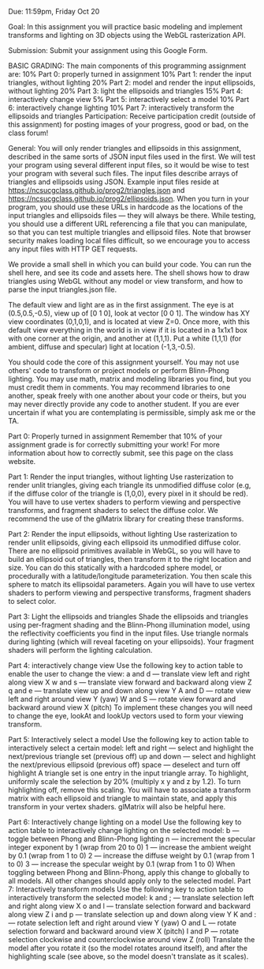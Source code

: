 Due: 11:59pm, Friday Oct 20

Goal: In this assignment you will practice basic modeling and implement transforms and lighting on 3D objects using the WebGL rasterization API.

Submission: Submit your assignment using this Google Form.


BASIC GRADING:
The main components of this programming assignment are:
10% Part 0: properly turned in assignment
10% Part 1: render the input triangles, without lighting
20% Part 2: model and render the input ellipsoids, without lighting
20% Part 3: light the ellipsoids and triangles
15% Part 4: interactively change view
5% Part 5: interactively select a model
10% Part 6: interactively change lighting
10% Part 7: interactively transform the ellipsoids and triangles
Participation: Receive participation credit (outside of this assignment) for posting images of your progress, good or bad, on the class forum!

General:
You will only render triangles and ellipsoids in this assignment, described in the same sorts of JSON input files used in the first. We will test your program using several different input files, so it would be wise to test your program with several such files. The input files describe arrays of triangles and ellipsoids using JSON. Example input files reside at https://ncsucgclass.github.io/prog2/triangles.json and https://ncsucgclass.github.io/prog2/ellipsoids.json. When you turn in your program, you should use these URLs in hardcode as the locations of the input triangles and ellipsoids files — they will always be there. While testing, you should use a different URL referencing a file that you can manipulate, so that you can test multiple triangles and ellipsoid files. Note that browser security makes loading local files difficult, so we encourage you to access any input files with HTTP GET requests.

We provide a small shell in which you can build your code. You can run the shell here, and see its code and assets here. The shell shows how to draw triangles using WebGL without any model or view transform, and how to parse the input triangles.json file.

The default view and light are as in the first assignment. The eye is at (0.5,0.5,-0.5), view up of [0 1 0], look at vector [0 0 1]. The window has XY view coordinates (0,1,0,1), and is located at view Z=0. Once more, with this default view everything in the world is in view if it is located in a 1x1x1 box with one corner at the origin, and another at (1,1,1). Put a white (1,1,1) (for ambient, diffuse and specular) light at location (-1,3,-0.5).

You should code the core of this assignment yourself. You may not use others' code to transform or project models or perform Blinn-Phong lighting. You may use math, matrix and modeling libraries you find, but you must credit them in comments. You may recommend libraries to one another, speak freely with one another about your code or theirs, but you may never directly provide any code to another student. If you are ever uncertain if what you are contemplating is permissible, simply ask me or the TA.

Part 0: Properly turned in assignment
Remember that 10% of your assignment grade is for correctly submitting your work! For more information about how to correctly submit, see this page on the class website.

Part 1: Render the input triangles, without lighting
Use rasterization to render unlit triangles, giving each triangle its unmodified diffuse color (e.g, if the diffuse color of the triangle is (1,0,0), every pixel in it should be red). You will have to use vertex shaders to perform viewing and perspective transforms, and fragment shaders to select the diffuse color. We recommend the use of the glMatrix library for creating these transforms.

Part 2: Render the input ellipsoids, without lighting
Use rasterization to render unlit ellipsoids, giving each ellipsoid its unmodified diffuse color. There are no ellipsoid primitives available in WebGL, so you will have to build an ellipsoid out of triangles, then transform it to the right location and size. You can do this statically with a hardcoded sphere model, or procedurally with a latitude/longitude parameterization. You then scale this sphere to match its ellipsoidal parameters. Again you will have to use vertex shaders to perform viewing and perspective transforms, fragment shaders to select color.

Part 3: Light the ellipsoids and triangles
Shade the ellipsoids and triangles using per-fragment shading and the Blinn-Phong illumination model, using the reflectivity coefficients you find in the input files. Use triangle normals during lighting (which will reveal faceting on your ellipsoids). Your fragment shaders will perform the lighting calculation.

Part 4: interactively change view
Use the following key to action table to enable the user to change the view:
a and d — translate view left and right along view X
w and s — translate view forward and backward along view Z
q and e — translate view up and down along view Y
A and D — rotate view left and right around view Y (yaw)
W and S — rotate view forward and backward around view X (pitch)
To implement these changes you will need to change the eye, lookAt and lookUp vectors used to form your viewing transform.

Part 5: Interactively select a model
Use the following key to action table to interactively select a certain model:
left and right — select and highlight the next/previous triangle set (previous off)
up and down — select and highlight the next/previous ellipsoid (previous off)
space — deselect and turn off highlight
A triangle set is one entry in the input triangle array. To highlight, uniformly scale the selection by 20% (multiply x y and z by 1.2). To turn highlighting off, remove this scaling. You will have to associate a transform matrix with each ellipsoid and triangle to maintain state, and apply this transform in your vertex shaders. glMatrix will also be helpful here.

Part 6: Interactively change lighting on a model
Use the following key to action table to interactively change lighting on the selected model:
b — toggle between Phong and Blinn-Phong lighting
n — increment the specular integer exponent by 1 (wrap from 20 to 0)
1 — increase the ambient weight by 0.1 (wrap from 1 to 0)
2 — increase the diffuse weight by 0.1 (wrap from 1 to 0)
3 — increase the specular weight by 0.1 (wrap from 1 to 0)
When toggling between Phong and Blinn-Phong, apply this change to globally to all models. All other changes should apply only to the selected model.
Part 7: Interactively transform models
Use the following key to action table to interactively transform the selected model:
k and ; — translate selection left and right along view X
o and l — translate selection forward and backward along view Z
i and p — translate selection up and down along view Y
K and : — rotate selection left and right around view Y (yaw)
O and L — rotate selection forward and backward around view X (pitch)
I and P — rotate selection clockwise and counterclockwise around view Z (roll)
Translate the model after you rotate it (so the model rotates around itself), and after the highlighting scale (see above, so the model doesn't translate as it scales).


